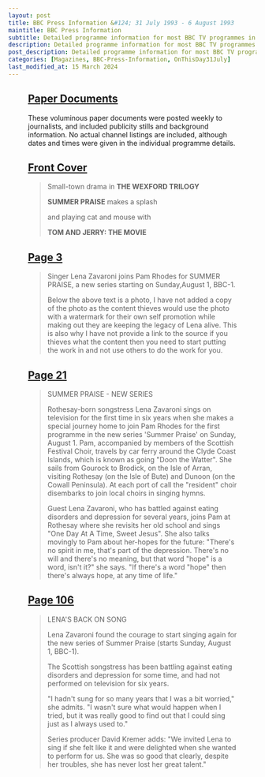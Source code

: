 ```yaml
---
layout: post
title: BBC Press Information &#124; 31 July 1993 - 6 August 1993
maintitle: BBC Press Information
subtitle: Detailed programme information for most BBC TV programmes in the 31st week of 1993 on BBC1 and BBC2.
description: Detailed programme information for most BBC TV programmes in the 31st week of 1993 on BBC1 and BBC2.
post_description: Detailed programme information for most BBC TV programmes in the 31st week of 1993 on BBC1 and BBC2.
categories: [Magazines, BBC-Press-Information, OnThisDay31July]
last_modified_at: 15 March 2024
---
```


<figure class="fig3">
<div class="CardLayout">
<div class="CardItem">
<h2 id="infobox1" class="infobox"><a href="#infobox1">Paper Documents</a></h2>
<div class="CardItem split">
<p>These voluminous paper documents were posted weekly to journalists, and included publicity stills and background information. No actual channel listings are included, although dates and times were given in the individual programme details.</p>
</div></div></div>
</figure>

<figure class="fig3">
<div class="CardLayout">
<div class="CardItem">
<h2 id="infobox2" class="infobox"><a href="#infobox2">Front Cover</a></h2>
<div class="CardItem split">
<blockquote>
<p>Small-town drama in <strong>THE WEXFORD TRILOGY</strong></p>
<p><strong>SUMMER PRAISE</strong> makes a splash</p>
<p>and playing cat and mouse with</p>
<p><strong>TOM AND JERRY: THE MOVIE</strong></p>
</blockquote>
</div></div></div>
</figure>

<figure class="fig3">
<div class="CardLayout">
<div class="CardItem">
<h2 id="infobox3" class="infobox"><a href="#infobox3">Page 3</a></h2>
<div class="CardItem split">
<blockquote>
<p>Singer Lena Zavaroni joins Pam Rhodes for SUMMER PRAISE, a new series starting on Sunday,August 1, BBC-1.</p>
<p>Below the above text is a photo, I have not added a copy of the photo as the content thieves would use the photo with a watermark for their own self promotion while making out they are keeping the legacy of Lena alive. This is also why I have not provide a link to the source if you thieves what the content then you need to start putting the work in and not use others to do the work for you.</p>
</blockquote>
</div></div></div>
</figure>

<figure class="fig3">
<div class="CardLayout">
<div class="CardItem">
<h2 id="infobox4" class="infobox"><a href="#infobox4">Page 21</a></h2>
<div class="CardItem split">
<blockquote>
<p>SUMMER PRAISE - NEW SERIES</p>
<p>Rothesay-born songstress Lena Zavaroni sings on television for the first time in six years when she makes a special journey home to join Pam Rhodes for the first programme in the new series 'Summer Praise' on Sunday, August 1. Pam, accompanied by members of the Scottish Festival Choir, travels by car ferry around the Clyde Coast Islands, which is known as going "Doon the Watter". She sails from Gourock to Brodick, on the Isle of Arran, visiting Rothesay (on the Isle of Bute) and Dunoon (on the Cowall Peninsula). At each port of call the "resident" choir disembarks to join local choirs in singing hymns.</p>
<p>Guest Lena Zavaroni, who has battled against eating disorders and depression for several years, joins Pam at Rothesay where she revisits her old school and sings "One Day At A Time, Sweet Jesus". She also talks movingly to Pam about her-hopes for the future: "There's no spirit in me, that's part of the depression. There's no will and there's no meaning, but that word "hope" is a word, isn't it?" she says. "If there's a word "hope" then there's always hope, at any time of life."</p>
</blockquote>
</div></div></div>
</figure>

<figure class="fig3">
<div class="CardLayout">
<div class="CardItem">
<h2 id="infobox5" class="infobox"><a href="#infobox5">Page 106</a></h2>
<div class="CardItem split">
<blockquote>
<p>LENA'S BACK ON SONG</p>
<p>Lena Zavaroni found the courage to start singing again for the new series of Summer Praise (starts Sunday, August 1, BBC-1).</p>
<p>The Scottish songstress has been battling against eating disorders and depression for some time, and had not performed on television for six years.</p>
<p>"I hadn't sung for so many years that I was a bit worried," she admits. "I wasn't sure what would happen when I tried, but it was really good to find out that I could sing just as I always used to."</p>
<p>Series producer David Kremer adds: "We invited Lena to sing if
she felt like it and were delighted when she wanted to perform
for us. She was so good that clearly, despite her troubles, she
has never lost her great talent."</p>
</blockquote>
</div></div></div>
</figure>
